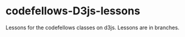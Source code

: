 codefellows-D3js-lessons
========================

Lessons for the codefellows classes on d3js. Lessons are in branches. 
